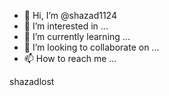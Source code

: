 - 👋 Hi, I’m @shazad1124
- 👀 I’m interested in ...
- 🌱 I’m currently learning ...
- 💞️ I’m looking to collaborate on ...
- 📫 How to reach me ...

<!---
shazad1124/shazad1124 is a ✨ special ✨ repository because its `README.md` (SHAZAD.py) appears on your GitHub profile.
You can click the Preview link to take a look at your changes.
--->shazadlost

